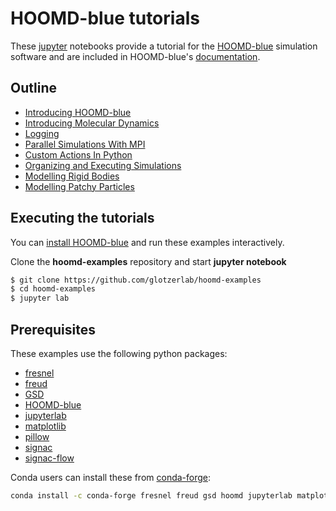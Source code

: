 # HOOMD-blue tutorials

These [jupyter] notebooks provide a tutorial for the [HOOMD-blue] simulation software and are
included in HOOMD-blue's [documentation].

[jupyter]: https://jupyter.org
[HOOMD-blue]: https://glotzerlab.engin.umich.edu/hoomd-blue
[documentation]: http://hoomd-blue.readthedocs.io

## Outline

* [Introducing HOOMD-blue](00-Introducing-HOOMD-blue/00-index.ipynb)
* [Introducing Molecular Dynamics](01-Introducing-Molecular-Dynamics/00-index.ipynb)
* [Logging](02-Logging/00-index.ipynb)
* [Parallel Simulations With MPI](03-Parallel-Simulations-With-MPI/00-index.ipynb)
* [Custom Actions In Python](04-Custom-Actions-In-Python/00-index.ipynb)
* [Organizing and Executing Simulations](05-Organizing-and-Executing-Simulations/00-index.ipynb)
* [Modelling Rigid Bodies](06-Modelling-Rigid-Bodies/00-index.ipynb)
* [Modelling Patchy Particles](07-Modelling-Patchy-Particles/00-index.ipynb)

## Executing the tutorials

You can [install HOOMD-blue] and run these examples interactively.

[install HOOMD-blue]: http://hoomd-blue.readthedocs.io

Clone the **hoomd-examples** repository and start **jupyter notebook**

```bash
$ git clone https://github.com/glotzerlab/hoomd-examples
$ cd hoomd-examples
$ jupyter lab
```

## Prerequisites

These examples use the following python packages:

* [fresnel](https://github.com/glotzerlab/fresnel)
* [freud](http://glotzerlab.engin.umich.edu/freud/)
* [GSD](https://github.com/glotzerlab/gsd)
* [HOOMD-blue](http://glotzerlab.engin.umich.edu/hoomd-blue/)
* [jupyterlab](http://jupyterlab.io/)
* [matplotlib](http://matplotlib.org/)
* [pillow](https://python-pillow.org/)
* [signac](https://signac.io/)
* [signac-flow](https://signac.io/)

Conda users can install these from [conda-forge](https://conda-forge.org/):

```bash
conda install -c conda-forge fresnel freud gsd hoomd jupyterlab matplotlib pillow signac signac-flow
```
